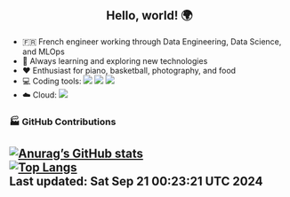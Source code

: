 <h2 align="center">Hello, world! 🌍</h2>

* 🇫🇷 French engineer working through Data Engineering, Data Science, and MLOps
* 🌱 Always learning and exploring new technologies
* ❤️ Enthusiast for piano, basketball, photography, and food
* 💻 Coding tools: [![](https://img.shields.io/badge/-IntelliJ-000000?logo=IntelliJ-IDEA&logoColor=white&style=flat)](https://www.jetbrains.com/idea/) [![](https://img.shields.io/badge/-PyCharm-000000?logo=PyCharm&logoColor=white&style=flat)](https://www.jetbrains.com/pycharm/) [![](https://img.shields.io/badge/-VsCode-007ACC?logo=Visual-Studio-Code&logoColor=white&style=flat)](https://code.visualstudio.com/)
* ☁️ Cloud: [![](https://img.shields.io/badge/-AWS-232F3E?logo=Amazon-AWS&logoColor=white&style=flat)](https://aws.amazon.com/) 

### 🏭 GitHub Contributions
<h2 align="left">

[![Anurag’s GitHub stats](https://github-readme-stats.vercel.app/api?username=pierrehanne&theme=github_dark&show_icon=True)](https://github.com/pierrehanne)<br>
[![Top Langs](https://github-readme-stats.vercel.app/api/top-langs/?username=pierrehanne&theme=github_dark&show_icon=True&layout=compact)](https://github.com/pierrehanne)<br>
Last updated: Sat Sep 21 00:23:21 UTC 2024
